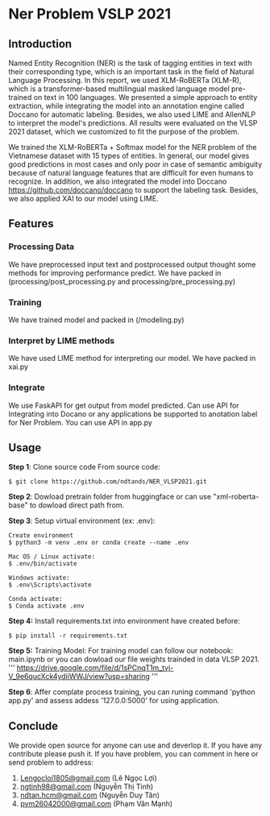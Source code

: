 # Ner Problem VSLP 2021
## Introduction
Named Entity Recognition (NER) is the task of tagging entities in text with their corresponding type, which is an important task in the field of Natural Language Processing. In this report, we used XLM-RoBERTa (XLM-R), which is a transformer-based multilingual masked language model pre-trained on text in 100 languages. We presented a simple approach to entity extraction, while integrating the model into an annotation engine called Doccano for automatic labeling. Besides, we also used LIME and AllenNLP to interpret the model's predictions. All results were evaluated on the VLSP 2021 dataset, which we customized to fit the purpose of the problem.

We trained the XLM-RoBERTa + Softmax model for the NER problem of the Vietnamese dataset with 15 types of entities. In general, our model gives good predictions in most cases and only poor in case of semantic ambiguity because of natural language features that are difficult for even humans to recognize. In addition, we also integrated the model into Doccano https://github.com/doccano/doccano to support the labeling task. Besides, we also applied XAI to our model using LIME.

## Features
### Processing Data
We have preprocessed input text  and postprocessed output thought some methods for improving performance predict. We have packed in (processing/post_processing.py and processing/pre_processing.py)
### Training
We have trained model and packed in (/modeling.py)
### Interpret by LIME methods
We have used LIME method for interpreting our model. We have packed in xai.py
### Integrate
We use FaskAPI for get output from model predicted. Can use API for Integrating into Docano or any applications be supported to anotation label for Ner Problem. You can use API in app.py
## Usage
**Step 1**: Clone source code From source code:
```
$ git clone https://github.com/ndtands/NER_VLSP2021.git
```

**Step 2**: Dowload pretrain folder from huggingface or can use "xml-roberta-base" to dowload direct path from.

**Step 3**: Setup virtual environment (ex: .env):
```
Create environment
$ python3 -m venv .env or conda create --name .env

Mac OS / Linux activate:
$ .env/bin/activate

Windows activate:
$ .env\Scripts\activate

Conda activate:
$ Conda activate .env
```

**Step 4:** Install requirements.txt into environment have created before:
```
$ pip install -r requirements.txt
```

**Step 5:** Training Model:
For training model can follow our notebook: main.ipynb or you can dowload our file weights trainded in data VLSP 2021.
'''
https://drive.google.com/file/d/1sPCnqT1m_tvj-V_9e6qucXck4ydiiWWJ/view?usp=sharing
'''

**Step 6**: Affer complate process training, you can runing command 'python app.py' and assess addess '127.0.0:5000' for using application.

## Conclude
We provide open source for anyone can use and deverlop it. If you have any contribute please push it.
If you have problem, you can comment in here or send problem to address:
1. Lengocloi1805@gmail.com (Lê Ngọc Lợi)
2. ngtinh98@gmail.com (Nguyễn Thị Tình)
3. ndtan.hcm@gmail.com (Nguyễn Duy Tân)
4. pvm26042000@gmail.com (Phạm Văn Mạnh)
